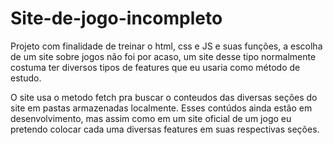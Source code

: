 # Site-de-jogo-incompleto
Projeto com finalidade de treinar o html, css e JS e suas funções, a escolha de um site sobre jogos não foi por acaso, um site desse tipo normalmente costuma ter diversos tipos de features que eu usaria como método de estudo.

O site usa o metodo fetch pra buscar o conteudos das diversas seções do site em pastas armazenadas localmente. Esses contúdos ainda estão em desenvolvimento, mas assim como em um site oficial de um jogo eu pretendo colocar cada uma diversas features em suas respectivas seções. 
